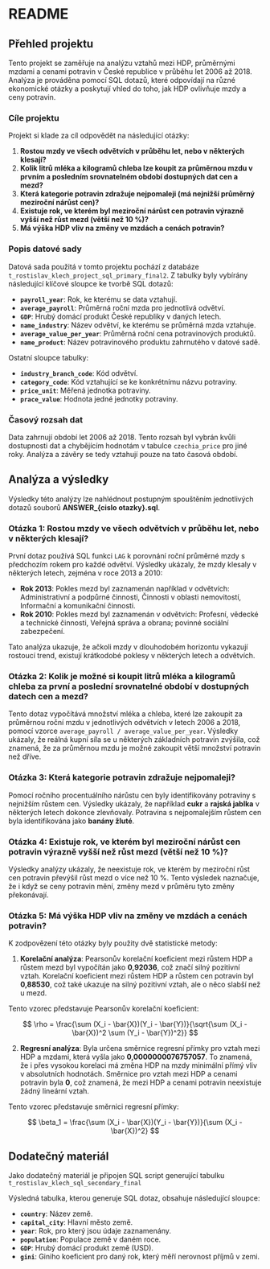 # README

## Přehled projektu

Tento projekt se zaměřuje na analýzu vztahů mezi HDP, průměrnými mzdami a cenami potravin v České republice v průběhu let 2006 až 2018. Analýza je prováděna pomocí SQL dotazů, které odpovídají na různé ekonomické otázky a poskytují vhled do toho, jak HDP ovlivňuje mzdy a ceny potravin.

### Cíle projektu

Projekt si klade za cíl odpovědět na následující otázky:

1. **Rostou mzdy ve všech odvětvích v průběhu let, nebo v některých klesají?**
2. **Kolik litrů mléka a kilogramů chleba lze koupit za průměrnou mzdu v prvním a posledním srovnatelném období dostupných dat cen a mezd?**
3. **Která kategorie potravin zdražuje nejpomaleji (má nejnižší průměrný meziroční nárůst cen)?**
4. **Existuje rok, ve kterém byl meziroční nárůst cen potravin výrazně vyšší než růst mezd (větší než 10 %)?**
5. **Má výška HDP vliv na změny ve mzdách a cenách potravin?**

### Popis datové sady

Datová sada použitá v tomto projektu pochází z databáze `t_rostislav_klech_project_sql_primary_final2`. Z tabulky byly vybírány následující klíčové sloupce ke tvorbě SQL dotazů:

- **`payroll_year`**: Rok, ke kterému se data vztahují.
- **`average_payroll`**: Průměrná roční mzda pro jednotlivá odvětví.
- **`GDP`**: Hrubý domácí produkt České republiky v daných letech.
- **`name_industry`**: Název odvětví, ke kterému se průměrná mzda vztahuje.
- **`average_value_per_year`**: Průměrná roční cena potravinových produktů.
- **`name_product`**: Název potravinového produktu zahrnutého v datové sadě.

Ostatní sloupce tabulky:

- **`industry_branch_code`**: Kód odvětví.
- **`category_code`**: Kód vztahující se ke konkrétnímu názvu potraviny.
- **`price_unit`**: Měřená jednotka potraviny.
- **`prace_value`**: Hodnota jedné jednotky potraviny.


### Časový rozsah dat

Data zahrnují období let 2006 až 2018. Tento rozsah byl vybrán kvůli dostupnosti dat a chybějícím hodnotám v tabulce `czechia_price` pro jiné roky. Analýza a závěry se tedy vztahují pouze na tato časová období.

## Analýza a výsledky

Výsledky této analýzy lze nahlédnout postupným spouštěním jednotlivých dotazů souborů **ANSWER_{cislo otazky}.sql**.

### Otázka 1: Rostou mzdy ve všech odvětvích v průběhu let, nebo v některých klesají?

První dotaz používá SQL funkci `LAG` k porovnání roční průměrné mzdy s předchozím rokem pro každé odvětví. Výsledky ukázaly, že mzdy klesaly v některých letech, zejména v roce 2013 a 2010:

- **Rok 2013**: Pokles mezd byl zaznamenán například v odvětvích: Administrativní a podpůrné činnosti, Činnosti v oblasti nemovitostí, Informační a komunikační činnosti.
- **Rok 2010**: Pokles mezd byl zaznamenán v odvětvích: Profesní, vědecké a technické činnosti, Veřejná správa a obrana; povinné sociální zabezpečení.

Tato analýza ukazuje, že ačkoli mzdy v dlouhodobém horizontu vykazují rostoucí trend, existují krátkodobé poklesy v některých letech a odvětvích.

### Otázka 2: Kolik je možné si koupit litrů mléka a kilogramů chleba za první a poslední srovnatelné období v dostupných datech cen a mezd?

Tento dotaz vypočítává množství mléka a chleba, které lze zakoupit za průměrnou roční mzdu v jednotlivých odvětvích v letech 2006 a 2018, pomocí vzorce `average_payroll / average_value_per_year`. Výsledky ukázaly, že reálná kupní síla se u některých základních potravin zvýšila, což znamená, že za průměrnou mzdu je možné zakoupit větší množství potravin než dříve.

### Otázka 3: Která kategorie potravin zdražuje nejpomaleji?

Pomocí ročního procentuálního nárůstu cen byly identifikovány potraviny s nejnižším růstem cen. Výsledky ukázaly, že například **cukr** a **rajská jablka** v některých letech dokonce zlevňovaly. Potravina s nejpomalejším růstem cen byla identifikována jako **banány žluté**.

### Otázka 4: Existuje rok, ve kterém byl meziroční nárůst cen potravin výrazně vyšší než růst mezd (větší než 10 %)?

Výsledky analýzy ukázaly, že neexistuje rok, ve kterém by meziroční růst cen potravin převýšil růst mezd o více než 10 %. Tento výsledek naznačuje, že i když se ceny potravin mění, změny mezd v průměru tyto změny překonávají.

### Otázka 5: Má výška HDP vliv na změny ve mzdách a cenách potravin?

K zodpovězení této otázky byly použity dvě statistické metody:

1. **Korelační analýza**: Pearsonův korelační koeficient mezi růstem HDP a růstem mezd byl vypočítán jako **0,92036**, což značí silný pozitivní vztah. Korelační koeficient mezi růstem HDP a růstem cen potravin byl **0,88530**, což také ukazuje na silný pozitivní vztah, ale o něco slabší než u mezd.

Tento vzorec představuje Pearsonův korelační koeficient:

$$
\rho = \frac{\sum (X_i - \bar{X})(Y_i - \bar{Y})}{\sqrt{\sum (X_i - \bar{X})^2 \sum (Y_i - \bar{Y})^2}}
$$

2. **Regresní analýza**: Byla určena směrnice regresní přímky pro vztah mezi HDP a mzdami, která vyšla jako **0,0000000076757057**. To znamená, že i přes vysokou korelaci má změna HDP na mzdy minimální přímý vliv v absolutních hodnotách. Směrnice pro vztah mezi HDP a cenami potravin byla **0**, což znamená, že mezi HDP a cenami potravin neexistuje žádný lineární vztah.

Tento vzorec představuje směrnici regresní přímky:

$$
\beta_1 = \frac{\sum (X_i - \bar{X})(Y_i - \bar{Y})}{\sum (X_i - \bar{X})^2}
$$

## Dodatečný materiál

Jako dodatečný materiál je připojen SQL script generující tabulku `t_rostislav_klech_sql_secondary_final`

Výsledná tabulka, kterou generuje SQL dotaz, obsahuje následující sloupce:

- **`country`**: Název země.
- **`capital_city`**: Hlavní město země.
- **`year`**: Rok, pro který jsou údaje zaznamenány.
- **`population`**: Populace země v daném roce.
- **`GDP`**: Hrubý domácí produkt země (USD).
- **`gini`**: Giniho koeficient pro daný rok, který měří nerovnost příjmů v zemi.



